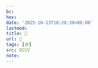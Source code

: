 ```yaml
---
bc:
hex:
date: '2025-10-13T10:28:30+08:00'
lastmod:
title: 􂒻
url: 􂒻
tags: [非]
src: DCCV
note:
---
```

